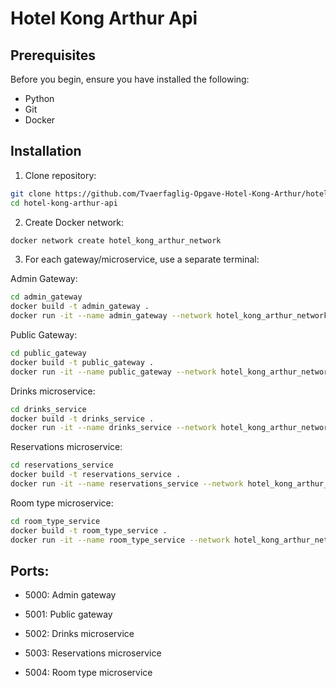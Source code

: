 # Hotel Kong Arthur Api

## Prerequisites
Before you begin, ensure you have installed the following:
- Python
- Git
- Docker

## Installation

1. Clone repository:

```bash
git clone https://github.com/Tvaerfaglig-Opgave-Hotel-Kong-Arthur/hotel-kong-arthur-api
cd hotel-kong-arthur-api
```

2. Create Docker network:
```bash
docker network create hotel_kong_arthur_network
```

3. For each gateway/microservice, use a separate terminal:

Admin Gateway:
```bash
cd admin_gateway
docker build -t admin_gateway .
docker run -it --name admin_gateway --network hotel_kong_arthur_network --rm -p 5000:5000 admin_gateway
```

Public Gateway:
```bash
cd public_gateway
docker build -t public_gateway .
docker run -it --name public_gateway --network hotel_kong_arthur_network --rm -p 5001:5001 public_gateway
```

Drinks microservice:
```bash
cd drinks_service
docker build -t drinks_service .
docker run -it --name drinks_service --network hotel_kong_arthur_network --rm -p 5002:5002 drinks_service
```

Reservations microservice:
```bash
cd reservations_service
docker build -t reservations_service .
docker run -it --name reservations_service --network hotel_kong_arthur_network --rm -p 5003:5003 reservations_service
```

Room type microservice:
```bash
cd room_type_service
docker build -t room_type_service .
docker run -it --name room_type_service --network hotel_kong_arthur_network --rm -p 5004:5004 room_type_service
```

## Ports:
- 5000: Admin gateway

- 5001: Public gateway

- 5002: Drinks microservice

- 5003: Reservations microservice

- 5004: Room type microservice